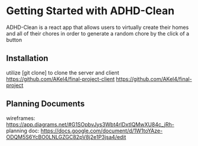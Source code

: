 # Getting Started with ADHD-Clean
ADHD-Clean is a react app that allows users to virtually create their homes and all of their chores in order to generate a random chore by the click of a button

## Installation
utilize [git clone] to clone the server and client
 https://github.com/AKel4/final-project-client
 https://github.com/AKel4/final-project

 ## Planning Documents
wireframes:
 https://app.diagrams.net/#G1SOpbvJys3Wbt4rlDxtIQMwXU84c_jRh-
planning doc:
 https://docs.google.com/document/d/1W1toYAze-ODQM5S6YcBO0LNLGZGC82pV8j2e1P3jsa4/edit